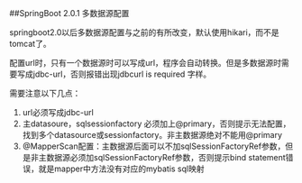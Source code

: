 ##SpringBoot 2.0.1 多数据源配置

springboot2.0以后多数据源配置与之前的有所改变，默认使用hikari，而不是tomcat了。

配置url时，只有一个数据源时可以写成url，程序会自动转换。但是多数据源时需要写成jdbc-url，否则报错出现jdbcurl is required 字样。

需要注意以下几点：
1.  url必须写成jdbc-url
2.  主datasoure，sqlsessionfactory 必须加上@primary，否则提示无法配置，找到多个datasource或sessionfactory。非主数据源绝对不能用@primary
3.  @MapperScan配置：主数据源后面可以不加sqlSessionFactoryRef参数，但是非主数据源必须加sqlSessionFactoryRef参数，否则提示bind statement错误，就是mapper中方法没有对应的mybatis sql映射

